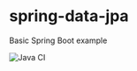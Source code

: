 # spring-data-jpa
Basic Spring Boot example

![Java CI](https://github.com/mcgrail/spring-data-jpa/workflows/Java%20CI/badge.svg)
